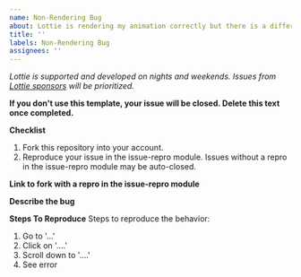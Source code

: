 ```yaml
---
name: Non-Rendering Bug
about: Lottie is rendering my animation correctly but there is a different bug
title: ''
labels: Non-Rendering Bug
assignees: ''
---
```


*Lottie is supported and developed on nights and weekends. Issues from [Lottie sponsors](https://github.com/users/gpeal/sponsorship) will be prioritized.*

**If you don't use this template, your issue will be closed. Delete this text once completed.**

**Checklist**

1. Fork this repository into your account.
2. Reproduce your issue in the issue-repro module. Issues without a repro in the issue-repro 
   module may be auto-closed.

**Link to fork with a repro in the issue-repro module**

**Describe the bug**

**Steps To Reproduce**
Steps to reproduce the behavior:

1. Go to '...'
2. Click on '....'
3. Scroll down to '....'
4. See error